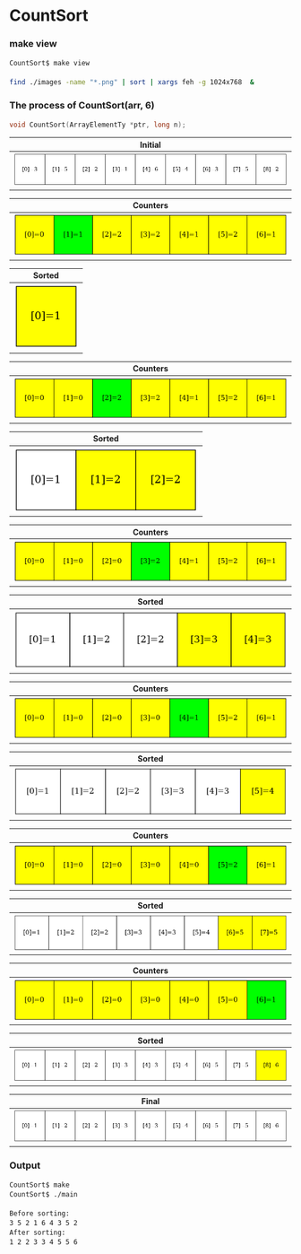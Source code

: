 # CountSort

### make view 

```sh
CountSort$ make view

find ./images -name "*.png" | sort | xargs feh -g 1024x768  &
```

### The process of CountSort(arr, 6)



```C
void CountSort(ArrayElementTy *ptr, long n);
```

|Initial | 
|:-------------:|
| <img src="images/CountSort_0000.png" width="100%" height="100%"> |

|Counters | 
|:-------------:|
| <img src="images/CountSort_0001.png" width="100%" height="100%"> |

|Sorted | 
|:-------------:|
| <img src="images/CountSort_0002.png" width="100%" height="100%"> |

|Counters | 
|:-------------:|
| <img src="images/CountSort_0003.png" width="100%" height="100%"> |

|Sorted | 
|:-------------:|
| <img src="images/CountSort_0004.png" width="100%" height="100%"> |

|Counters | 
|:-------------:|
| <img src="images/CountSort_0005.png" width="100%" height="100%"> |

|Sorted | 
|:-------------:|
| <img src="images/CountSort_0006.png" width="100%" height="100%"> |

|Counters | 
|:-------------:|
| <img src="images/CountSort_0007.png" width="100%" height="100%"> |

|Sorted | 
|:-------------:|
| <img src="images/CountSort_0008.png" width="100%" height="100%"> |

|Counters | 
|:-------------:|
| <img src="images/CountSort_0009.png" width="100%" height="100%"> |

|Sorted | 
|:-------------:|
| <img src="images/CountSort_0010.png" width="100%" height="100%"> |

|Counters | 
|:-------------:|
| <img src="images/CountSort_0011.png" width="100%" height="100%"> |

|Sorted | 
|:-------------:|
| <img src="images/CountSort_0012.png" width="100%" height="100%"> |

|Final | 
|:-------------:|
| <img src="images/CountSort_0013.png" width="100%" height="100%"> |


### Output
```sh
CountSort$ make
CountSort$ ./main

Before sorting:
3 5 2 1 6 4 3 5 2 
After sorting:
1 2 2 3 3 4 5 5 6

```